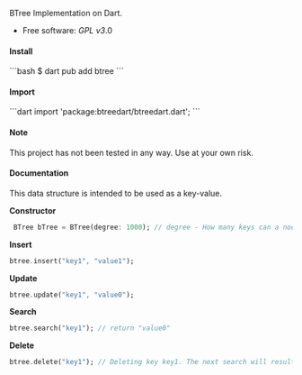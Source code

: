 BTree Implementation on Dart.

- Free software: _GPL v3_.0

<h4>Install</h4>
```bash
$ dart pub add btree
```

<h4>Import</h4>
```dart
import 'package:btreedart/btreedart.dart';
```

<h4>Note</h4>
This project has not been tested in any way. Use at your own risk.

<h4>Documentation</h4>
This data structure is intended to be used as a key-value.

**Constructor**

```dart
 BTree bTree = BTree(degree: 1000); // degree - How many keys can a node contain
```

**Insert**

```dart
btree.insert("key1", "value1");
```

**Update**

```dart
btree.update("key1", "value0");
```

**Search**

```dart
btree.search("key1"); // return "value0"
```

**Delete**

```dart
btree.delete("key1"); // Deleting key key1. The next search will result in null
```
